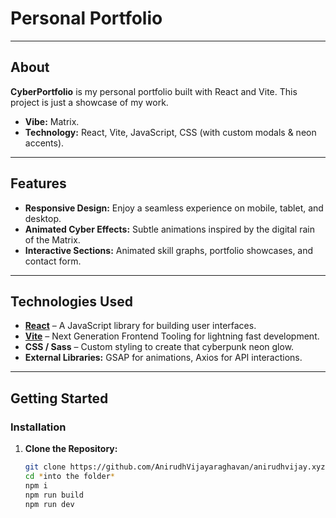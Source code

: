 # Personal Portfolio

---

## About

**CyberPortfolio** is my personal portfolio built with React and Vite. This project is just a showcase of my work.

- **Vibe:** Matrix.
- **Technology:** React, Vite, JavaScript, CSS (with custom modals & neon accents).

---

## Features

- **Responsive Design:** Enjoy a seamless experience on mobile, tablet, and desktop.
- **Animated Cyber Effects:** Subtle animations inspired by the digital rain of the Matrix.
- **Interactive Sections:** Animated skill graphs, portfolio showcases, and contact form.

---

## Technologies Used

- **[React](https://reactjs.org)** – A JavaScript library for building user interfaces.
- **[Vite](https://vitejs.dev)** – Next Generation Frontend Tooling for lightning fast development.
- **CSS / Sass** – Custom styling to create that cyberpunk neon glow.
- **External Libraries:** GSAP for animations, Axios for API interactions.

---

## Getting Started

### Installation

1. **Clone the Repository:**

   ```bash
   git clone https://github.com/AnirudhVijayaraghavan/anirudhvijay.xyz.git
   cd *into the folder*
   npm i
   npm run build
   npm run dev
   
